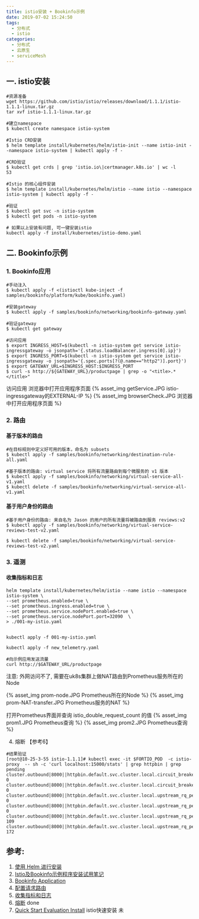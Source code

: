 ```yaml
---
title: istio安装 + Bookinfo示例
date: 2019-07-02 15:24:50
tags:
  - 分布式
  - istio
categories: 
  - 分布式
  - 云原生
  - serviceMesh   
---
```


## 一. istio安装
 
```
#资源准备
wget https://github.com/istio/istio/releases/download/1.1.1/istio-1.1.1-linux.tar.gz
tar xvf istio-1.1.1-linux.tar.gz

#建立namespace
$ kubectl create namespace istio-system

#Istio CRD安装
$ helm template install/kubernetes/helm/istio-init --name istio-init --namespace istio-system | kubectl apply -f -

#CRD验证
$ kubectl get crds | grep 'istio.io\|certmanager.k8s.io' | wc -l
53

#Istio 的核心组件安装
$ helm template install/kubernetes/helm/istio --name istio --namespace istio-system | kubectl apply -f -

#验证
$ kubectl get svc -n istio-system
$ kubectl get pods -n istio-system
```

```
# 如果以上安装有问题, 可一键安装istio
kubectl apply -f install/kubernetes/istio-demo.yaml
```

<!-- more -->

## 二.  Bookinfo示例

### 1. Bookinfo应用
```
#手动注入
$ kubectl apply -f <(istioctl kube-inject -f samples/bookinfo/platform/kube/bookinfo.yaml)
```
```
#安装gateway
$ kubectl apply -f samples/bookinfo/networking/bookinfo-gateway.yaml

#验证gateway 
$ kubectl get gateway
```
```
#访问应用
$ export INGRESS_HOST=$(kubectl -n istio-system get service istio-ingressgateway -o jsonpath='{.status.loadBalancer.ingress[0].ip}')
$ export INGRESS_PORT=$(kubectl -n istio-system get service istio-ingressgateway -o jsonpath='{.spec.ports[?(@.name=="http2")].port}')
$ export GATEWAY_URL=$INGRESS_HOST:$INGRESS_PORT
$ curl -s http://${GATEWAY_URL}/productpage | grep -o "<title>.*</title>"
```

访问应用 浏览器中打开应用程序页面
{% asset_img  getService.JPG  istio-ingressgateway的EXTERNAL-IP %}
{% asset_img  browserCheck.JPG  浏览器中打开应用程序页面  %}

### 2. 路由 

#### 基于版本的路由
```
#在目标规则中定义好可用的版本，命名为 subsets
$ kubectl apply -f samples/bookinfo/networking/destination-rule-all.yaml

#基于版本的路由: virtual service 将所有流量路由到每个微服务的 v1 版本
$ kubectl apply -f samples/bookinfo/networking/virtual-service-all-v1.yaml
$ kubectl delete -f samples/bookinfo/networking/virtual-service-all-v1.yaml
```

#### 基于用户身份的路由
```
#基于用户身份的路由: 来自名为 Jason 的用户的所有流量将被路由到服务 reviews:v2
$ kubectl apply -f samples/bookinfo/networking/virtual-service-reviews-test-v2.yaml

$ kubectl delete -f samples/bookinfo/networking/virtual-service-reviews-test-v2.yaml
```

### 3. 遥测

#### 收集指标和日志

```
helm template install/kubernetes/helm/istio --name istio --namespace istio-system \
--set prometheus.enabled=true \
--set prometheus.ingress.enabled=true \
--set prometheus.service.nodePort.enabled=true \
--set prometheus.service.nodePort.port=32090  \
> ./001-my-istio.yaml


kubectl apply -f 001-my-istio.yaml
```

```
kubectl apply -f new_telemetry.yaml

#向示例应用发送流量
curl http://$GATEWAY_URL/productpage
```

注意: 外网访问不了, 需要在uk8s集群上做NAT路由到Prometheus服务所在的Node

{% asset_img  prom-node.JPG  Prometheus所在的Node %}
{% asset_img  prom-NAT-transfer.JPG  Prometheus服务的NAT %}


打开Prometheus界面并查询 istio_double_request_count 的值
{% asset_img  prom1.JPG   Prometheus查询  %}
{% asset_img  prom2.JPG   Prometheus查询  %}

4. 熔断 【参考6】

```
#结果验证
[root@10-25-3-55 istio-1.1.1]# kubectl exec -it $FORTIO_POD  -c istio-proxy  -- sh -c 'curl localhost:15000/stats' | grep httpbin | grep           pending
cluster.outbound|8000||httpbin.default.svc.cluster.local.circuit_breakers.default.rq_pending_open: 0
cluster.outbound|8000||httpbin.default.svc.cluster.local.circuit_breakers.high.rq_pending_open: 0
cluster.outbound|8000||httpbin.default.svc.cluster.local.upstream_rq_pending_active: 0
cluster.outbound|8000||httpbin.default.svc.cluster.local.upstream_rq_pending_failure_eject: 0
cluster.outbound|8000||httpbin.default.svc.cluster.local.upstream_rq_pending_overflow: 109
cluster.outbound|8000||httpbin.default.svc.cluster.local.upstream_rq_pending_total: 172
```

## 参考:

1. [使用 Helm 进行安装](https://istio.io/zh/docs/setup/kubernetes/install/helm/)
2. [Istio及Bookinfo示例程序安装试用笔记](https://zhaohuabing.com/2017/11/04/istio-install_and_example/)
3. [Bookinfo Application](https://istio.io/docs/examples/bookinfo/#confirm-the-app-is-accessible-from-outside-the-cluster)
4. [配置请求路由](https://preliminary.istio.io/zh/docs/tasks/traffic-management/request-routing/)
5. [收集指标和日志](https://preliminary.istio.io/zh/docs/tasks/telemetry/metrics/collecting-metrics/)
6. [熔断](https://preliminary.istio.io/zh/docs/tasks/traffic-management/circuit-breaking/) done
7. [Quick Start Evaluation Install](https://istio.io/docs/setup/install/kubernetes/) istio快速安装  未


